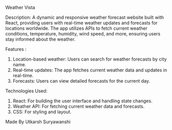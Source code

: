 Weather Vista

Description: A dynamic and responsive weather forecast website built with React, providing users with real-time weather updates and forecasts for locations worldwide. The app utilizes APIs to fetch current weather conditions, temperature, humidity, wind speed, and more, ensuring users stay informed about the weather.

Features : 

1. Location-based weather: Users can search for weather forecasts by city name.
2. Real-time updates: The app fetches current weather data and updates in real-time.
3. Forecasts: Users can view detailed forecasts for the current day.

Technologies Used:
1. React: For building the user interface and handling state changes.
2. Weather API: For fetching current weather data and forecasts.
3. CSS: For styling and layout.


Made By Utkarsh Suryawanshi
